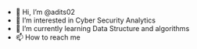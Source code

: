 - 👋 Hi, I’m @adits02
- 👀 I’m interested in Cyber Security Analytics
- 🌱 I’m currently learning Data Structure and algorithms
- 📫 How to reach me 

<!---
adits02/adits02 is a ✨ special ✨ repository because its `README.md` (this file) appears on your GitHub profile.
You can click the Preview link to take a look at your changes.
--->
